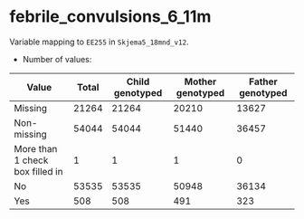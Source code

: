 # febrile_convulsions_6_11m
Variable mapping to `EE255` in `Skjema5_18mnd_v12`.
- Number of values:

| Value | Total | Child genotyped | Mother genotyped | Father genotyped |
| ----- | ----- | --------------- | ---------------- | ---------------- |
| Missing | 21264 | 21264 | 20210 | 13627 |
| Non-missing | 54044 | 54044 | 51440 | 36457 |
| More than 1 check box filled in | 1 | 1 | 1 |0 |
| No | 53535 | 53535 | 50948 |36134 |
| Yes | 508 | 508 | 491 |323 |



